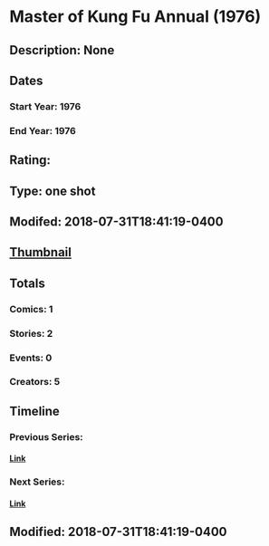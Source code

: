 # Master of Kung Fu Annual (1976)
## Description: None
## Dates
### Start Year: 1976
### End Year: 1976
## Rating: 
## Type: one shot
## Modifed: 2018-07-31T18:41:19-0400
## [Thumbnail](http://i.annihil.us/u/prod/marvel/i/mg/b/40/image_not_available.jpg)
## Totals
### Comics: 1
### Stories: 2
### Events: 0
### Creators: 5
## Timeline
### Previous Series: 
#### [Link]()
### Next Series: 
#### [Link]()
## Modified: 2018-07-31T18:41:19-0400